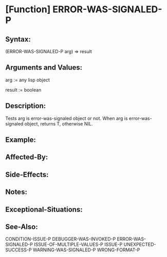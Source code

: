 # [Function] ERROR-WAS-SIGNALED-P

## Syntax:

(ERROR-WAS-SIGNALED-P arg) => result

## Arguments and Values:

arg := any lisp object

result := boolean

## Description:
Tests arg is error-was-signaled object or not.
When arg is error-was-signaled object, returns T, otherwise NIL.

## Example:

## Affected-By:

## Side-Effects:

## Notes:

## Exceptional-Situations:

## See-Also:

CONDITION-ISSUE-P
DEBUGGER-WAS-INVOKED-P
ERROR-WAS-SIGNALED-P
ISSUE-OF-MULTIPLE-VALUES-P
ISSUE-P
UNEXPECTED-SUCCESS-P
WARNING-WAS-SIGNALED-P
WRONG-FORMAT-P
